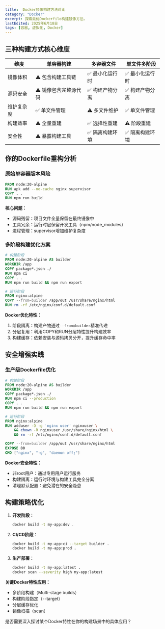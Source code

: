 ```yaml
---
title:  Docker镜像构建方法对比
category: "Docker"
excerpt: 探索最优Dockerfile构建镜像方法。
lastEdited: 2025年6月18日
tags: [容器, 虚拟化, Docker]
---
```


## 三种构建方式核心维度

| 维度 | 单容器构建 | 多容器文件 | 单文件多阶段 |
|------|------------|------------|--------------|
| 镜像体积 | ⚠️ 包含构建工具链 | ✅ 最小化运行时 | ✅ 最小化运行时 |
| 源码安全 | ⚠️ 镜像包含完整源代码 | ✅ 构建产物分离 | ✅ 构建产物分离 |
| 维护复杂度 | ✅ 单文件管理 | ⚠️ 多文件维护 | ✅ 单文件管理 |
| 构建效率 | ⚠️ 全量重建 | ✅ 选择性重建 | ⚠️ 阶段重建 |
| 安全性 | ⚠️ 暴露构建工具 | ✅ 隔离构建环境 | ✅ 隔离构建环境 |

## 你的Dockerfile重构分析

### 原始单容器版本风险
```dockerfile
FROM node:20-alpine
RUN apk add --no-cache nginx supervisor
COPY . .
RUN npm run build
```
**核心问题：**
- 源码残留：项目文件全量保留在最终镜像中
- 工具冗余：运行时层保留开发工具（npm/node_modules）
- 进程管理：supervisor增加维护复杂度

### 多阶段构建优化方案
```dockerfile
# 构建阶段
FROM node:20-alpine AS builder
WORKDIR /app
COPY package*.json ./
RUN npm ci
COPY . .
RUN npm run build && npm run export

# 运行阶段
FROM nginx:alpine
COPY --from=builder /app/out /usr/share/nginx/html
RUN rm -rf /etc/nginx/conf.d/default.conf
```

**Docker优化特性：**
1. 阶段隔离：构建产物通过`--from=builder`精准传递
2. 分层复用：利用COPY和RUN分层特性提升构建效率
3. 构建缓存：依赖安装与源码拷贝分开，提升缓存命中率

## 安全增强实践

### 生产级Dockerfile优化
```dockerfile
# 构建阶段
FROM node:20-alpine AS builder
WORKDIR /app
COPY package*.json ./
RUN npm ci --production
COPY . .
RUN npm run build && npm run export

# 运行阶段
FROM nginx:alpine
RUN adduser -D -g 'nginx user' nginxuser \
    && chown -R nginxuser /usr/share/nginx/html \
    && rm -rf /etc/nginx/conf.d/default.conf

COPY --from=builder /app/out /usr/share/nginx/html
EXPOSE 80
CMD ["nginx", "-g", "daemon off;"]
```

**Docker安全特性：**
- 非root用户：通过专用用户运行服务
- 构建隔离：运行时环境与构建工具完全分离
- 清理默认配置：避免潜在的安全隐患

## 构建策略优化

1. **开发阶段**：
   ```sh
   docker build -t my-app:dev .
   ```

2. **CI/CD阶段**：
   ```sh
   docker build -t my-app:ci --target builder .
   docker build -t my-app:prod .
   ```

3. **生产部署**：
   ```sh
   docker build -t my-app:latest .
   docker scan --severity high my-app:latest
   ```

**关键Docker特性应用：**
- 多阶段构建（Multi-stage builds）
- 构建阶段指定（--target）
- 分层缓存优化
- 镜像扫描（scan）

是否需要深入探讨某个Docker特性在你的构建场景中的具体应用？
